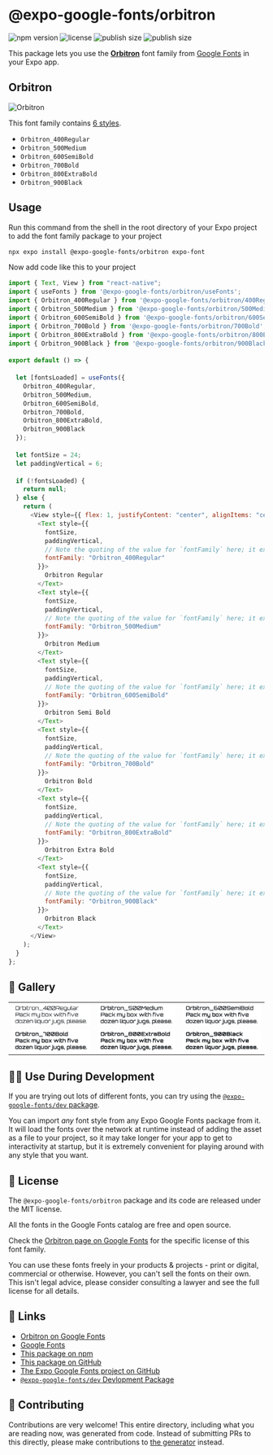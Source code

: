 # @expo-google-fonts/orbitron

![npm version](https://flat.badgen.net/npm/v/@expo-google-fonts/orbitron)
![license](https://flat.badgen.net/github/license/expo/google-fonts)
![publish size](https://flat.badgen.net/packagephobia/install/@expo-google-fonts/orbitron)
![publish size](https://flat.badgen.net/packagephobia/publish/@expo-google-fonts/orbitron)

This package lets you use the [**Orbitron**](https://fonts.google.com/specimen/Orbitron) font family from [Google Fonts](https://fonts.google.com/) in your Expo app.

## Orbitron

![Orbitron](./font-family.png)

This font family contains [6 styles](#-gallery).

- `Orbitron_400Regular`
- `Orbitron_500Medium`
- `Orbitron_600SemiBold`
- `Orbitron_700Bold`
- `Orbitron_800ExtraBold`
- `Orbitron_900Black`

## Usage

Run this command from the shell in the root directory of your Expo project to add the font family package to your project

```sh
npx expo install @expo-google-fonts/orbitron expo-font
```

Now add code like this to your project

```js
import { Text, View } from "react-native";
import { useFonts } from '@expo-google-fonts/orbitron/useFonts';
import { Orbitron_400Regular } from '@expo-google-fonts/orbitron/400Regular';
import { Orbitron_500Medium } from '@expo-google-fonts/orbitron/500Medium';
import { Orbitron_600SemiBold } from '@expo-google-fonts/orbitron/600SemiBold';
import { Orbitron_700Bold } from '@expo-google-fonts/orbitron/700Bold';
import { Orbitron_800ExtraBold } from '@expo-google-fonts/orbitron/800ExtraBold';
import { Orbitron_900Black } from '@expo-google-fonts/orbitron/900Black';

export default () => {

  let [fontsLoaded] = useFonts({
    Orbitron_400Regular, 
    Orbitron_500Medium, 
    Orbitron_600SemiBold, 
    Orbitron_700Bold, 
    Orbitron_800ExtraBold, 
    Orbitron_900Black
  });

  let fontSize = 24;
  let paddingVertical = 6;

  if (!fontsLoaded) {
    return null;
  } else {
    return (
      <View style={{ flex: 1, justifyContent: "center", alignItems: "center" }}>
        <Text style={{
          fontSize,
          paddingVertical,
          // Note the quoting of the value for `fontFamily` here; it expects a string!
          fontFamily: "Orbitron_400Regular"
        }}>
          Orbitron Regular
        </Text>
        <Text style={{
          fontSize,
          paddingVertical,
          // Note the quoting of the value for `fontFamily` here; it expects a string!
          fontFamily: "Orbitron_500Medium"
        }}>
          Orbitron Medium
        </Text>
        <Text style={{
          fontSize,
          paddingVertical,
          // Note the quoting of the value for `fontFamily` here; it expects a string!
          fontFamily: "Orbitron_600SemiBold"
        }}>
          Orbitron Semi Bold
        </Text>
        <Text style={{
          fontSize,
          paddingVertical,
          // Note the quoting of the value for `fontFamily` here; it expects a string!
          fontFamily: "Orbitron_700Bold"
        }}>
          Orbitron Bold
        </Text>
        <Text style={{
          fontSize,
          paddingVertical,
          // Note the quoting of the value for `fontFamily` here; it expects a string!
          fontFamily: "Orbitron_800ExtraBold"
        }}>
          Orbitron Extra Bold
        </Text>
        <Text style={{
          fontSize,
          paddingVertical,
          // Note the quoting of the value for `fontFamily` here; it expects a string!
          fontFamily: "Orbitron_900Black"
        }}>
          Orbitron Black
        </Text>
      </View>
    );
  }
};
```

## 🔡 Gallery


||||
|-|-|-|
|![Orbitron_400Regular](./400Regular/Orbitron_400Regular.ttf.png)|![Orbitron_500Medium](./500Medium/Orbitron_500Medium.ttf.png)|![Orbitron_600SemiBold](./600SemiBold/Orbitron_600SemiBold.ttf.png)||
|![Orbitron_700Bold](./700Bold/Orbitron_700Bold.ttf.png)|![Orbitron_800ExtraBold](./800ExtraBold/Orbitron_800ExtraBold.ttf.png)|![Orbitron_900Black](./900Black/Orbitron_900Black.ttf.png)||


## 👩‍💻 Use During Development

If you are trying out lots of different fonts, you can try using the [`@expo-google-fonts/dev` package](https://github.com/expo/google-fonts/tree/master/font-packages/dev#readme).

You can import _any_ font style from any Expo Google Fonts package from it. It will load the fonts over the network at runtime instead of adding the asset as a file to your project, so it may take longer for your app to get to interactivity at startup, but it is extremely convenient for playing around with any style that you want.


## 📖 License

The `@expo-google-fonts/orbitron` package and its code are released under the MIT license.

All the fonts in the Google Fonts catalog are free and open source.

Check the [Orbitron page on Google Fonts](https://fonts.google.com/specimen/Orbitron) for the specific license of this font family.

You can use these fonts freely in your products & projects - print or digital, commercial or otherwise. However, you can't sell the fonts on their own. This isn't legal advice, please consider consulting a lawyer and see the full license for all details.

## 🔗 Links

- [Orbitron on Google Fonts](https://fonts.google.com/specimen/Orbitron)
- [Google Fonts](https://fonts.google.com/)
- [This package on npm](https://www.npmjs.com/package/@expo-google-fonts/orbitron)
- [This package on GitHub](https://github.com/expo/google-fonts/tree/master/font-packages/orbitron)
- [The Expo Google Fonts project on GitHub](https://github.com/expo/google-fonts)
- [`@expo-google-fonts/dev` Devlopment Package](https://github.com/expo/google-fonts/tree/master/font-packages/dev)

## 🤝 Contributing

Contributions are very welcome! This entire directory, including what you are reading now, was generated from code. Instead of submitting PRs to this directly, please make contributions to [the generator](https://github.com/expo/google-fonts/tree/master/packages/generator) instead.
